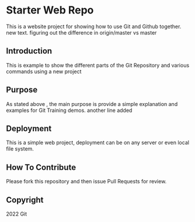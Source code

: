 # Starter Web Repo

This is a website project for showing how to use Git and Github together. new text.
figuring out the difference in origin/master vs master

## Introduction

This is example to show the different parts of the Git Repository and various commands using a new project

## Purpose

As stated above , the main purpose is provide a simple explanation and examples for Git Training demos.
another line added

## Deployment

This is a simple web project, deployment can be on any server or even local file system.

## How To Contribute

Please fork this repository and then issue Pull Requests for review.

## Copyright

2022 Git